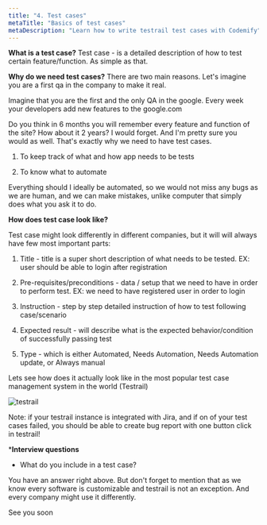 ```yaml
---
title: "4. Test cases"
metaTitle: "Basics of test cases"
metaDescription: "Learn how to write testrail test cases with Codemify"
---
```


**What is a test case?**
Test case - is a detailed description of how to test certain feature/function. As simple as that.

**Why do we need test cases?**
There are two main reasons. Let's imagine you are a first qa in the company to make it real.

Imagine that you are the first and the only QA in the google. Every week your developers add new features to the google.com

Do you think in 6 months you will remember every feature and function of the site? How about it 2 years?
I would forget. And I'm pretty sure you would as well. That's exactly why we need to have test cases.

1. To keep track of what and how app needs to be tests

2. To know what to automate

Everything should I ideally be automated, so we would not miss any bugs as we are human, and we can make mistakes, unlike computer that simply does what you ask it to do.

**How does test case look like?**

Test case might look differently in different companies, but it will will always have few most important parts:

1. Title - title is a super short description of what needs to be tested. EX: user should be able to login after registration

2. Pre-requisites/preconditions - data / setup that we need to have in order to perform test. EX: we need to have registered user in order to login

3. Instruction - step by step detailed instruction of how to test following case/scenario

4. Expected result - will describe what is the expected behavior/condition of successfully passing test

5. Type - which is either Automated, Needs Automation, Needs Automation update, or Always manual

Lets see how does it actually look like in the most popular test case management system in the world (Testrail)

![testrail](https://user-images.githubusercontent.com/33443927/125179187-d3d68380-e1a0-11eb-8546-6716e93605c1.png)

Note: if your testrail instance is integrated with Jira, and if on of your test cases failed, you should be able to create bug report with one button click in testrail!


***Interview questions**
- What do you include in a test case?

You have an answer right above. But don't forget to mention that as we know every software is customizable and testrail is not an exception. And every company might use it differently.

See you soon